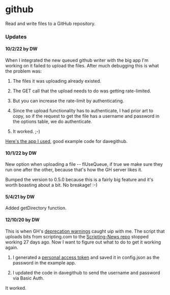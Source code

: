 # github

Read and write files to a GitHub repository.

### Updates

#### 10/2/22 by DW

When I integrated the new queued github writer with the big app I'm working on it failed to upload the files. After much debugging this is what the problem was:

1. The files it was uploading already existed. 

2. The GET call that the upload needs to do was getting rate-limited.

3. But you can increase the rate-limit by authenticating.

4. Since the upload functionality has to authenticate, I had prior art to copy, so if the request to get the file has a username and password in the options table, we do authenticate.

5. It worked. ;-)

<a href="https://github.com/scripting/uploadFolderToGitHub">Here's the app I used</a>, good example code for davegithub.

#### 10/1/22 by DW

New option when uploading a file -- flUseQueue, if true we make sure they run one after the other, because that's how the GH server likes it.

Bumped the version to 0.5.0 because this is a fairly big feature and it's worth boasting about a bit. No breakage! :-)

#### 5/4/21 by DW

Added getDirectory function.

#### 12/10/20 by DW

This is when GH's <a href="https://developer.github.com/changes/2019-11-05-deprecated-passwords-and-authorizations-api/">deprecation warnings</a> caught uip with me. The script that uploads bits from scripting.com to the <a href="https://github.com/scripting/Scripting-News/tree/master/blog">Scripting-News repo</a> stopped working 27 days ago. Now I want to figure out what to do to get it working again. 

1. I generated a <a href="https://docs.github.com/en/free-pro-team@latest/github/authenticating-to-github/creating-a-personal-access-token">personal access token</a> and saved it in config.json as the password in the example app. 

2. I updated the code in davegithub to send the username and password via Basic Auth.

It worked. 

